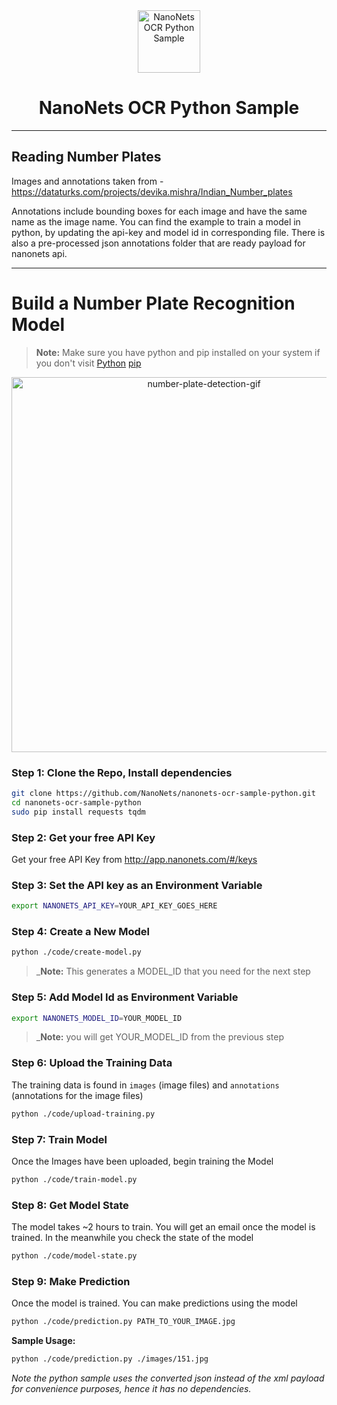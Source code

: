<div align="center">
  <a href="https://nanonets.com/">
    <img src="https://nanonets.com/logo.png" alt="NanoNets OCR Python Sample" width="100"/>
    </a>
</div>

<h1 align="center">NanoNets OCR Python Sample</h1>

** **

## Reading Number Plates

Images and annotations taken from - https://dataturks.com/projects/devika.mishra/Indian_Number_plates

Annotations include bounding boxes for each image and have the same name as the image name. You can find the example to train a model in python, by updating the api-key and model id in corresponding file. There is also a pre-processed json annotations folder that are ready payload for nanonets api.


** **

# Build a Number Plate Recognition Model

>**Note:** Make sure you have python and pip installed on your system if you don't visit
[Python](https://www.python.org/downloads/release/python-2714/)
[pip](https://pip.pypa.io/en/stable/installing/)

<div align="center">
    <img src="https://github.com/NanoNets/nanonets-ocr-sample-python/blob/master/demo/results.gif" alt="number-plate-detection-gif" width = "600"/>
</div>

### Step 1: Clone the Repo, Install dependencies
```bash
git clone https://github.com/NanoNets/nanonets-ocr-sample-python.git
cd nanonets-ocr-sample-python
sudo pip install requests tqdm
```

### Step 2: Get your free API Key
Get your free API Key from http://app.nanonets.com/#/keys

### Step 3: Set the API key as an Environment Variable
```bash
export NANONETS_API_KEY=YOUR_API_KEY_GOES_HERE
```

### Step 4: Create a New Model
```bash
python ./code/create-model.py
```
 >_**Note:** This generates a MODEL_ID that you need for the next step

### Step 5: Add Model Id as Environment Variable
```bash
export NANONETS_MODEL_ID=YOUR_MODEL_ID
```
 >_**Note:** you will get YOUR_MODEL_ID from the previous step

### Step 6: Upload the Training Data
The training data is found in ```images``` (image files) and ```annotations``` (annotations for the image files)
```bash
python ./code/upload-training.py
```

### Step 7: Train Model
Once the Images have been uploaded, begin training the Model
```bash
python ./code/train-model.py
```

### Step 8: Get Model State
The model takes ~2 hours to train. You will get an email once the model is trained. In the meanwhile you check the state of the model
```bash
python ./code/model-state.py
```

### Step 9: Make Prediction
Once the model is trained. You can make predictions using the model
```bash
python ./code/prediction.py PATH_TO_YOUR_IMAGE.jpg
```

**Sample Usage:**
```bash
python ./code/prediction.py ./images/151.jpg
```


*Note the python sample uses the converted json instead of the xml payload for convenience purposes, hence it has no dependencies.*

